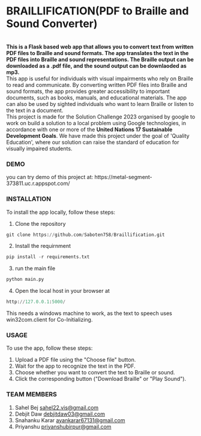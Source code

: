 <h1> BRAILLIFICATION(PDF to Braille and Sound Converter)</h1><br/>
<b>This is a Flask based web app that allows you to convert text from written PDF files to Braille and sound formats. The app translates the text in the PDF files into Braille and sound representations. The Braille output can be downloaded as a .pdf file, and the sound output can be downlaoded as mp3.</b></br>
This app is useful for individuals with visual impairments who rely on Braille to read and communicate. By converting written PDF files into Braille and sound formats, the app provides greater accessibility to important documents, such as books, manuals, and educational materials. The app can also be used by sighted individuals who want to learn Braille or listen to the text in a document.</br>
This project is made for the Solution Challenge 2023 organised by google to work on build a solution to a local problem using Google technologies, in accordance with one or more of the <b>United Nations 17 Sustainable Development Goals</b>. We have made this project under the goal of 'Quality Education', where our solution can raise the standard of education for visually impaired students.</br>

<h3>DEMO</h3>
  you can try demo of this project at: https://metal-segment-373811.uc.r.appspot.com/</br>

<h3>INSTALLATION</h3>

To install the app locally, follow these steps:</br>
1. Clone the repository
```python
git clone https://github.com/Saboten758/Braillification.git
```
2. Install the requirnment
```python
pip install -r requirements.txt 
```
3. run the main file
```python
python main.py
```
4. Open the local host in your browser at
```python
http://127.0.0.1:5000/
```

This needs a windows machine to work, as the text to speech uses win32com.client for Co-Initializing.</br>

<h3>USAGE</h3>
To use the app, follow these steps:

1. Upload a PDF file using the "Choose file" button.
2. Wait for the app to recognize the text in the PDF.
3. Choose whether you want to convert the text to Braille or sound.
4. Click the corresponding button ("Download Braille" or "Play Sound").

<h3>TEAM MEMBERS</h3>

1. Sahel Bej  sahel22.vis@gmail.com
2. Debjit Daw  debjitdaw03@gmail.com
3. Snahanku Karar ayankarar67131@gmail.com
4. Priyanshu  priyanshubirpur@gmail.com
